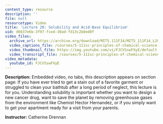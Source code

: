 ```yaml
---
content_type: resource
description: ''
file: null
resourcetype: Video
title: 'Lecture 20: Solubility and Acid-Base Equilibrium'
uid: d6637e6b-3f97-fce4-30ad-fd13c2b8ed0f
video_files:
  archive_url: https://archive.org/download/MIT5.111F14/MIT5_111F14_L20_300k.mp4
  video_captions_file: /courses/5-111sc-principles-of-chemical-science-fall-2014/897f42272d565e4ea83def6ac634fec9_FJCVSswFXyE.vtt
  video_thumbnail_file: https://img.youtube.com/vi/FJCVSswFXyE/default.jpg
  video_transcript_file: /courses/5-111sc-principles-of-chemical-science-fall-2014/d016654bce12c0dec3ad433d18cfdbfe_FJCVSswFXyE.pdf
video_metadata:
  youtube_id: FJCVSswFXyE
---
```


**Description:** Embedded video, no tabs, this description appears on section page: If you have ever tried to get a stain out of a favorite garment or struggled to clean your bathtub after a long period of neglect, this lecture is for you. Understanding solubility is important whether you want to design a new cancer drug, want to save the planet by removing greenhouse gases from the environment like Chemist Hector Hernandez, or if you simply want to get your apartment ready for a visit from your parents.

**Instructor:** Catherine Drennan
